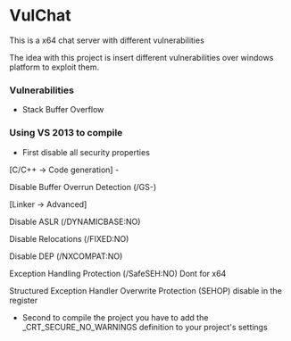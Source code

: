 # VulChat
This is a x64 chat server with different vulnerabilities

The idea with this project is insert different vulnerabilities over windows platform to exploit them.

### Vulnerabilities
 * Stack Buffer Overflow

 
### Using VS 2013 to compile

 * First  disable all security properties

  [C/C++ -> Code generation] -

  Disable Buffer Overrun Detection (/GS-)

  [Linker -> Advanced]
  
  Disable ASLR         (/DYNAMICBASE:NO)
  
  Disable Relocations  (/FIXED:NO)
  
  Disable DEP          (/NXCOMPAT:NO) 
  
  Exception Handling Protection (/SafeSEH:NO) Dont for x64

  Structured Exception Handler Overwrite Protection (SEHOP) disable in the register

 * Second to compile the project you have to add the _CRT_SECURE_NO_WARNINGS definition to your project's settings
